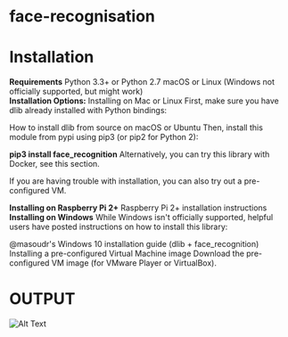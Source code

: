 # face-recognisation
# Installation
<strong>Requirements</strong>
Python 3.3+ or Python 2.7
macOS or Linux (Windows not officially supported, but might work)</br>
<strong>Installation Options:</strong>
Installing on Mac or Linux
First, make sure you have dlib already installed with Python bindings:

How to install dlib from source on macOS or Ubuntu
Then, install this module from pypi using pip3 (or pip2 for Python 2):

<strong>pip3 install face_recognition</strong>
Alternatively, you can try this library with Docker, see this section.

If you are having trouble with installation, you can also try out a pre-configured VM.

<strong>Installing on Raspberry Pi 2+</strong>
Raspberry Pi 2+ installation instructions
<strong>Installing on Windows</strong>
While Windows isn't officially supported, helpful users have posted instructions on how to install this library:

@masoudr's Windows 10 installation guide (dlib + face_recognition)
Installing a pre-configured Virtual Machine image
Download the pre-configured VM image (for VMware Player or VirtualBox).

# OUTPUT


![Alt Text](https://github.com/milanbhadja7932/face-recognisation/blob/master/gif%20for%20face%20recognition.gif)
